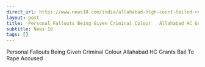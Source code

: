 ```yaml
---
direct_url: https://www.news18.com/india/allahabad-high-court-failed-relationships-breakups-fir-misuse-criminal-law-ws-l-9304345.html
layout: post
title:  Personal Fallouts Being Given Criminal Colour   Allahabad HC Grants Bail To Rape Accused
subtitle: News 18
tags: []
---
```


 Personal Fallouts Being Given Criminal Colour   Allahabad HC Grants Bail To Rape Accused
